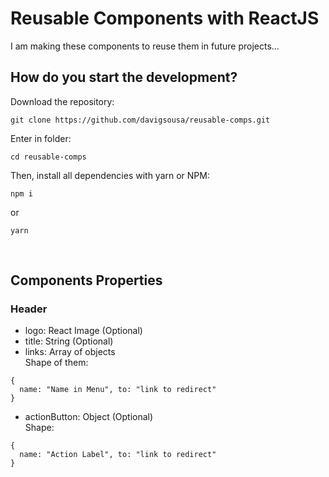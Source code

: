 # Reusable Components with ReactJS

I am making these components to reuse them in future projects...

## How do you start the development?

Download the repository:
```
git clone https://github.com/davigsousa/reusable-comps.git
```
Enter in folder:
```
cd reusable-comps
```
Then, install all dependencies with yarn or NPM:
```
npm i
```
or
```
yarn
```
<br>

## Components Properties

### Header
- logo: React Image (Optional)
- title: String (Optional)
- links: Array of objects <br>
Shape of them:
```
{
  name: "Name in Menu", to: "link to redirect"
}
```
- actionButton: Object (Optional) <br>
Shape:
```
{ 
  name: "Action Label", to: "link to redirect"
}
```